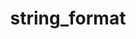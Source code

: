 ---
directive_id: 'st'
title: 'string_format'
values_markdown: |
  
description_markdown: |
  
  
examples:
    - type: 
      code_single_line: 
      code_block_markdown:
      description_markdown:
        
---